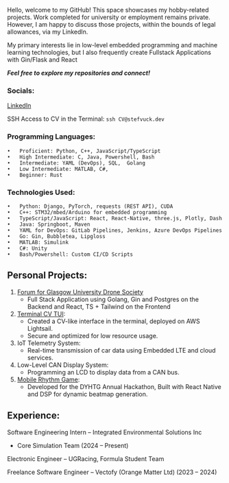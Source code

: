 Hello, welcome to my GitHub! This space showcases my hobby-related projects. Work completed for university or employment remains private. However, I am happy to discuss those projects, within the bounds of legal allowances, via my LinkedIn.

My primary interests lie in low-level embedded programming and machine learning technologies, but I also frequently create Fullstack Applications with Gin/Flask and React

***Feel free to explore my repositories and connect!***

### Socials:

[LinkedIn](https://www.linkedin.com/in/stefan-vučković-b63952286/)

SSH Access to CV in the Terminal: `ssh CV@stefvuck.dev`

 ### Programming Languages:
	•	Proficient: Python, C++, JavaScript/TypeScript
	•	High Intermediate: C, Java, Powershell, Bash
	•	Intermediate: YAML (DevOps), SQL,  Golang
	•	Low Intermediate: MATLAB, C#, 
	•	Beginner: Rust

 ### Technologies Used:
	•	Python: Django, PyTorch, requests (REST API), CUDA
	•	C++: STM32/mbed/Arduino for embedded programming
	•	TypeScript/JavaScript: React, React-Native, three.js, Plotly, Dash
	•	Java: Springboot, Maven
	•	YAML for DevOps: GitLab Pipelines, Jenkins, Azure DevOps Pipelines
	•	Go: Gin, Bubbletea, Lipgloss
	•	MATLAB: Simulink
	•	C#: Unity
	•	Bash/Powershell: Custom CI/CD Scripts

 ## Personal Projects:
1.	[Forum for Glasgow University Drone Society](https://github.com/StefVuck/GUDForum)
    - Full Stack Application using Golang, Gin and Postgres on the Backend and React, TS + Tailwind on the Frontend
2.	[Terminal CV TUI](https://github.com/StefVuck/CVinTUI):
    - Created a CV-like interface in the terminal, deployed on AWS Lightsail.
  	 - Secure and optimized for low resource usage.
3.	IoT Telemetry System:
    - Real-time transmission of car data using Embedded LTE and cloud services.
4.	Low-Level CAN Display System:
    - Programming an LCD to display data from a CAN bus.
5.	[Mobile Rhythm Game](https://github.com/JazzyMaxine/DYHTG2024T01):
    - Developed for the DYHTG Annual Hackathon, Built with React Native and DSP for dynamic beatmap generation.

## Experience:

Software Engineering Intern – Integrated Environmental Solutions Inc
- Core Simulation Team (2024 – Present)

Electronic Engineer – UGRacing, Formula Student Team

Freelance Software Engineer – Vectofy (Orange Matter Ltd) (2023 – 2024)


